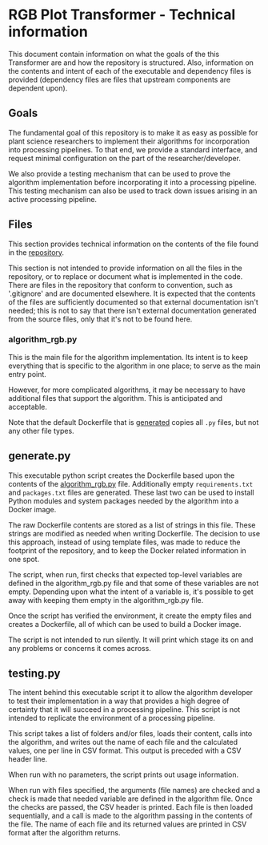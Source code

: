 # RGB Plot Transformer - Technical information
This document contain information on what the goals of the this Transformer are and how the repository is structured.
Also, information on the contents and intent of each of the executable and dependency files is provided (dependency files are files that upstream components are dependent upon).

## Goals
The fundamental goal of this repository is to make it as easy as possible for plant science researchers to implement their algorithms for incorporation into processing pipelines.
To that end, we provide a standard interface, and request minimal configuration on the part of the researcher/developer.

We also provide a testing mechanism that can be used to prove the algorithm implementation before incorporating it into a processing pipeline.
This testing mechanism can also be used to track down issues arising in an active processing pipeline.

## Files
This section provides technical information on the contents of the file found in the [repository](https://github.com/AgPipeline/template-rgb-plot).

This section is not intended to provide information on all the files in the repository, or to replace or document what is implemented in the code.
There are files in the repository that conform to convention, such as '.gitignore' and are documented elsewhere.
It is expected that the contents of the files are sufficiently documented so that external documentation isn't needed; this is not to say that there isn't external documentation generated from the source files, only that it's not to be found here.

### algorithm_rgb.py <a name="algorithm_rgb" />
This is the main file for the algorithm implementation.
Its intent is to keep everything that is specific to the algorithm in one place; to serve as the main entry point.

However, for more complicated algorithms, it may be necessary to have additional files that support the algorithm.
This is anticipated and acceptable.

Note that the default Dockerfile that is [generated](#generate) copies all `.py` files, but not any other file types.

## generate.py <a name="generate" />
This executable python script creates the Dockerfile based upon the contents of the [algorithm_rgb.py](#algorithm_rgb) file.
Additionally empty `requirements.txt` and `packages.txt` files are generated.
These last two can be used to install Python modules and system packages needed by the algorithm into a Docker image.

The raw Dockerfile contents are stored as a list of strings in this file.
These strings are modified as needed when writing Dockerfile.
The decision to use this approach, instead of using template files, was made to reduce the footprint of the repository, and to keep the Docker related information in one spot.

The script, when run, first checks that expected top-level variables are defined in the algorithm_rgb.py file and that some of these variables are not empty.
Depending upon what the intent of a variable is, it's possible to get away with keeping them empty in the algorithm_rgb.py file.

Once the script has verified the environment, it create the empty files and creates a Dockerfile, all of which can be used to build a Docker image.

The script is not intended to run silently.
It will print which stage its on and any problems or concerns it comes across.

## testing.py <a name="testing" />
The intent behind this executable script it to allow the algorithm developer to test their implementation in a way that provides a high degree of certainty that it will succeed in a processing pipeline.
This script is not intended to replicate the environment of a processing pipeline. 

This script takes a list of folders and/or files, loads their content, calls into the algorithm, and writes out the name of each file and the calculated values, one per line in CSV format.
This output is preceded with a CSV header line.

When run with no parameters, the script prints out usage information.

When run with files specified, the arguments (file names) are checked and a check is made that needed variable are defined in the algorithm file.
Once the checks are passed, the CSV header is printed.
Each file is then loaded sequentially, and a call is made to the algorithm passing in the contents of the file.
The name of each file and its returned values are printed in CSV format after the algorithm returns.
